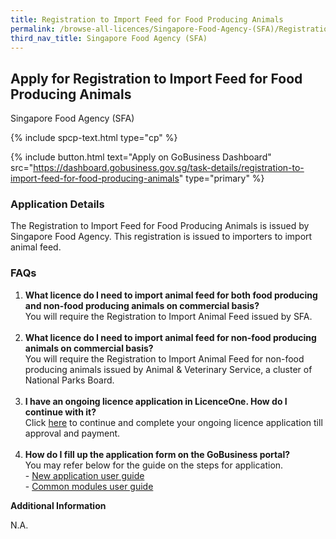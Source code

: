 ```yaml
---
title: Registration to Import Feed for Food Producing Animals
permalink: /browse-all-licences/Singapore-Food-Agency-(SFA)/Registration-to-Import-Feed-for-Food-Producing-Animals
third_nav_title: Singapore Food Agency (SFA)
---
```


## Apply for Registration to Import Feed for Food Producing Animals

Singapore Food Agency (SFA)

{% include spcp-text.html type="cp" %}

{% include button.html text="Apply on GoBusiness Dashboard" src="https://dashboard.gobusiness.gov.sg/task-details/registration-to-import-feed-for-food-producing-animals" type="primary" %}

<H3>Application Details</H3>

<p>The Registration to Import Feed for Food Producing Animals is issued by Singapore Food Agency. This registration is issued to importers to import animal feed.</p> 
<h3>FAQs</h3> 
<ol> 
<li><strong>What licence do I need to import animal feed for both food producing and non-food producing animals on commercial basis?<br></strong>You will require the Registration to Import Animal Feed issued by SFA.<strong><br><br></strong></li> 
<li><strong>What licence do I need to import animal feed for non-food producing animals on commercial basis?<br></strong>You will require the Registration to Import Animal Feed for non-food producing animals issued by Animal &amp; Veterinary Service, a cluster of National Parks Board.<strong><br><br></strong></li> 
<li><strong>I have an ongoing licence application in LicenceOne. How do I continue with it?<br></strong>Click&nbsp;<a href="https://licence1.business.gov.sg/licence1/authentication/showLogin.action" target="_blank" rel="noopener">here</a> to continue and complete your ongoing licence application till approval and payment.<strong><br><br></strong></li> 
<li><strong>How do I fill up the application form on the GoBusiness portal?<br></strong>You may refer below for the guide&nbsp;on the steps for application.<br>- <a href="https://www.sfa.gov.sg/docs/default-source/food-import-and-export/import-licence_new-app-user-guide-v1-1.pdf" target="_blank" rel="noopener">New application user guide</a><br>- <a href="https://www.sfa.gov.sg/docs/default-source/food-import-and-export/import-licence_common-modues-user-guide-v1-0.pdf" target="_blank" rel="noopener">Common modules user guide</a></li> 
</ol>

<strong>Additional Information</strong>

N.A.

